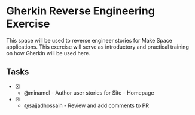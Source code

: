 # Gherkin Reverse Engineering Exercise
This space will be used to reverse engineer stories for Make Space applications. This exercise will serve as introductory and practical training on how Gherkin will be used here.

## Tasks

- [x] - @minamel - Author user stories for Site - Homepage
- [x] - @sajjadhossain - Review and add comments to PR
